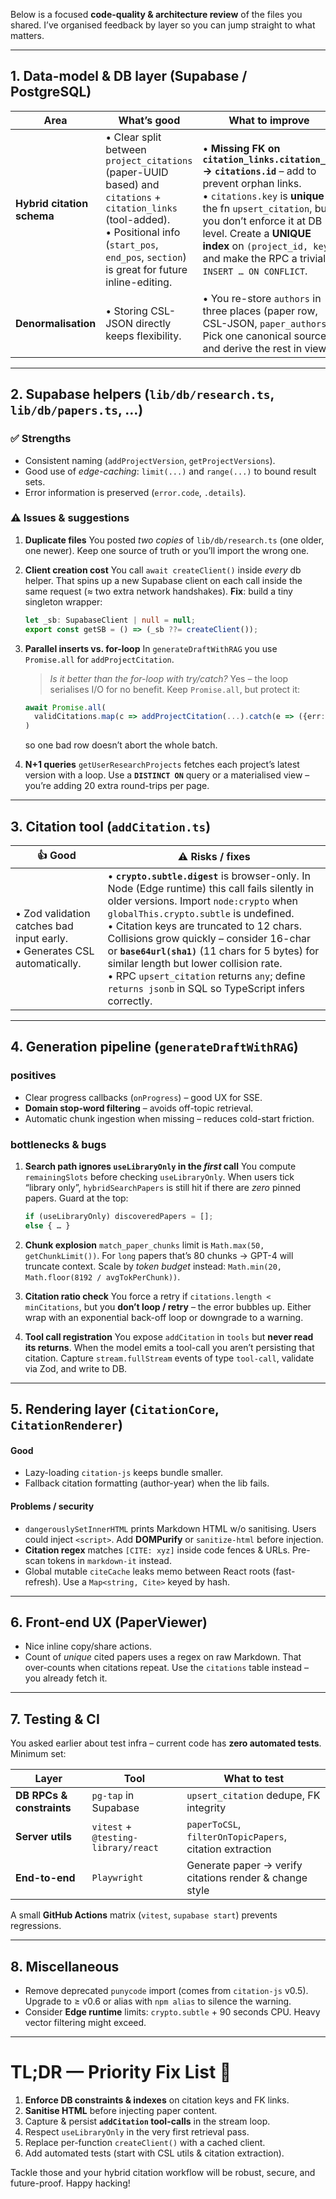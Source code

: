 Below is a focused **code-quality & architecture review** of the files you shared.
I’ve organised feedback by layer so you can jump straight to what matters.

---

## 1. Data-model & DB layer (Supabase / PostgreSQL)

| Area                       | What’s good                                                                                                                                                                                                | What to improve                                                                                                                                                                                                                                                                                            |
| -------------------------- | ---------------------------------------------------------------------------------------------------------------------------------------------------------------------------------------------------------- | ---------------------------------------------------------------------------------------------------------------------------------------------------------------------------------------------------------------------------------------------------------------------------------------------------------- |
| **Hybrid citation schema** | • Clear split between `project_citations` (paper-UUID based) and `citations` + `citation_links` (tool-added).<br>• Positional info (`start_pos`, `end_pos`, `section`) is great for future inline-editing. | • **Missing FK on `citation_links.citation_id` → `citations.id`** – add to prevent orphan links.<br>• `citations.key` is **unique** in the fn `upsert_citation`, but you don’t enforce it at DB level. Create a **UNIQUE index** on `(project_id, key)` and make the RPC a trivial `INSERT … ON CONFLICT`. |
| **Denormalisation**        | • Storing CSL-JSON directly keeps flexibility.                                                                                                                                                             | • You re-store `authors` in three places (paper row, CSL-JSON, `paper_authors`). Pick one canonical source and derive the rest in views.                                                                                                                                                                   |

---

## 2. Supabase helpers (`lib/db/research.ts`, `lib/db/papers.ts`, …)

### ✅ Strengths

* Consistent naming (`addProjectVersion`, `getProjectVersions`).
* Good use of *edge-caching*: `limit(...)` and `range(...)` to bound result sets.
* Error information is preserved (`error.code`, `.details`).

### ⚠️ Issues & suggestions

1. **Duplicate files**
   You posted *two copies* of `lib/db/research.ts` (one older, one newer). Keep one source of truth or you’ll import the wrong one.

2. **Client creation cost**
   You call `await createClient()` inside *every* db helper. That spins up a new Supabase client on each call inside the same request (≈ two extra network handshakes).
   **Fix**: build a tiny singleton wrapper:

   ```ts
   let _sb: SupabaseClient | null = null;
   export const getSB = () => (_sb ??= createClient());
   ```

3. **Parallel inserts vs. for-loop**
   In `generateDraftWithRAG` you use `Promise.all` for `addProjectCitation`.

   > *Is it better than the for-loop with try/catch?*
   > Yes – the loop serialises I/O for no benefit. Keep `Promise.all`, but protect it:

   ```ts
   await Promise.all(
     validCitations.map(c => addProjectCitation(...).catch(e => ({err:e, c})))
   )
   ```

   so one bad row doesn’t abort the whole batch.

4. **N+1 queries**
   `getUserResearchProjects` fetches each project’s latest version with a loop. Use a **`DISTINCT ON`** query or a materialised view – you’re adding 20 extra round-trips per page.

---

## 3. Citation tool (`addCitation.ts`)

| 👍 Good                                                                      | ⚠️ Risks / fixes                                                                                                                                                                                                                                                                                                                                                                                                                                                                    |
| ---------------------------------------------------------------------------- | ----------------------------------------------------------------------------------------------------------------------------------------------------------------------------------------------------------------------------------------------------------------------------------------------------------------------------------------------------------------------------------------------------------------------------------------------------------------------------------- |
| • Zod validation catches bad input early. <br>• Generates CSL automatically. | • **`crypto.subtle.digest`** is browser-only. In Node (Edge runtime) this call fails silently in older versions. Import `node:crypto` when `globalThis.crypto.subtle` is undefined. <br>• Citation keys are truncated to 12 chars. Collisions grow quickly – consider 16-char or **`base64url(sha1)`** (11 chars for 5 bytes) for similar length but lower collision rate. <br>• RPC `upsert_citation` returns `any`; define `returns jsonb` in SQL so TypeScript infers correctly. |

---

## 4. Generation pipeline (`generateDraftWithRAG`)

### positives

* Clear progress callbacks (`onProgress`) – good UX for SSE.
* **Domain stop-word filtering** – avoids off-topic retrieval.
* Automatic chunk ingestion when missing – reduces cold-start friction.

### bottlenecks & bugs

1. **Search path ignores `useLibraryOnly` in the *first* call**
   You compute `remainingSlots` before checking `useLibraryOnly`. When users tick “library only”, `hybridSearchPapers` is still hit if there are *zero* pinned papers. Guard at the top:

   ```ts
   if (useLibraryOnly) discoveredPapers = [];
   else { … }
   ```

2. **Chunk explosion**
   `match_paper_chunks` limit is `Math.max(50, getChunkLimit())`. For `long` papers that’s 80 chunks → GPT-4 will truncate context. Scale by *token budget* instead: `Math.min(20, Math.floor(8192 / avgTokPerChunk))`.

3. **Citation ratio check**
   You force a retry if `citations.length < minCitations`, but you **don’t loop / retry** – the error bubbles up. Either wrap with an exponential back-off loop or downgrade to a warning.

4. **Tool call registration**
   You expose `addCitation` in `tools` but **never read its returns**. When the model emits a tool-call you aren’t persisting that citation. Capture `stream.fullStream` events of type `tool-call`, validate via Zod, and write to DB.

---

## 5. Rendering layer (`CitationCore`, `CitationRenderer`)

#### Good

* Lazy-loading `citation-js` keeps bundle smaller.
* Fallback citation formatting (author-year) when the lib fails.

#### Problems / security

* `dangerouslySetInnerHTML` prints Markdown HTML w/o sanitising. Users could inject `<script>`. Add **DOMPurify** or `sanitize-html` before injection.
* **Citation regex** matches `[CITE: xyz]` inside code fences & URLs. Pre-scan tokens in `markdown-it` instead.
* Global mutable `citeCache` leaks memo between React roots (fast-refresh). Use a `Map<string, Cite>` keyed by hash.

---

## 6. Front-end UX (PaperViewer)

* Nice inline copy/share actions.
* Count of *unique* cited papers uses a regex on raw Markdown. That over-counts when citations repeat. Use the `citations` table instead – you already fetch it.

---

## 7. Testing & CI

You asked earlier about test infra – current code has **zero automated tests**. Minimum set:

| Layer                     | Tool                                | What to test                                             |
| ------------------------- | ----------------------------------- | -------------------------------------------------------- |
| **DB RPCs & constraints** | `pg-tap` in Supabase                | `upsert_citation` dedupe, FK integrity                   |
| **Server utils**          | `vitest` + `@testing-library/react` | `paperToCSL`, `filterOnTopicPapers`, citation extraction |
| **End-to-end**            | `Playwright`                        | Generate paper → verify citations render & change style  |

A small **GitHub Actions** matrix (`vitest`, `supabase start`) prevents regressions.

---

## 8. Miscellaneous

* Remove deprecated `punycode` import (comes from `citation-js` v0.5). Upgrade to ≥ v0.6 or alias with `npm alias` to silence the warning.
* Consider **Edge runtime** limits: `crypto.subtle` + 90 seconds CPU. Heavy vector filtering might exceed.

---

# TL;DR — Priority Fix List 🚀

1. **Enforce DB constraints & indexes** on citation keys and FK links.
2. **Sanitise HTML** before injecting paper content.
3. Capture & persist **`addCitation` tool-calls** in the stream loop.
4. Respect `useLibraryOnly` in the very first retrieval pass.
5. Replace per-function `createClient()` with a cached client.
6. Add automated tests (start with CSL utils & citation extraction).

Tackle those and your hybrid citation workflow will be robust, secure, and future-proof. Happy hacking!
